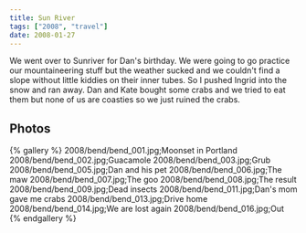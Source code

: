 ```yaml
---
title: Sun River
tags: ["2008", "travel"]
date: 2008-01-27
---
```

We went over to Sunriver for Dan's birthday.  We were going to go practice our mountaineering stuff but the weather sucked and we couldn't find a slope without little kiddies on their inner tubes.  So I pushed Ingrid into the snow and ran away.  Dan and Kate bought some crabs and we tried to eat them but none of us are coasties so we just ruined the crabs.

## Photos 

{% gallery %} 
2008/bend/bend_001.jpg;Moonset in Portland
2008/bend/bend_002.jpg;Guacamole
2008/bend/bend_003.jpg;Grub
2008/bend/bend_005.jpg;Dan and his pet
2008/bend/bend_006.jpg;The maw
2008/bend/bend_007.jpg;The goo
2008/bend/bend_008.jpg;The result
2008/bend/bend_009.jpg;Dead insects
2008/bend/bend_011.jpg;Dan's mom gave me crabs
2008/bend/bend_013.jpg;Drive home
2008/bend/bend_014.jpg;We are lost again
2008/bend/bend_016.jpg;Out
{% endgallery %}
